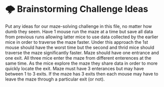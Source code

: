 # 🌩️ Brainstorming Challenge Ideas
Put any ideas for our maze-solving challenge in this file, no matter how dumb they seem.
Have 1 mouse run the maze at a time but save all data from previous runs allowing latter mice to use data collected by the earlier mice in order to traverse the maze faster. Under this approach the 1st mouse should have the worst time but the second and thrid mice should traverse the maze significantly faster. Maze should have one entrance and one exit.
All three mice enter the maze from different enterences at the same time. As the mice explore the maze they share data in order to more quickly locate the exit. Maze must have 3 enterances but may have between 1 to 3 exits. If the maze has 3 exits then each mouse may have to leave the maze through a particular exit (or not).
